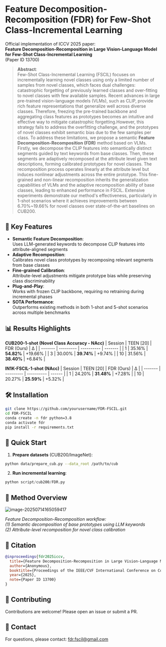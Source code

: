 # Feature Decomposition-Recomposition (FDR) for Few-Shot Class-Incremental Learning

Official implementation of ICCV 2025 paper:  
**Feature Decomposition-Recomposition in Large Vision-Language Model for Few-Shot Class-Incremental Learning**  
(Paper ID 13700)

> **Abstract**:  
> Few-Shot Class-Incremental Learning (FSCIL) focuses on incrementally learning novel classes using only a limited number of samples from novel classes, which faces dual challenges: catastrophic forgetting of previously learned classes and over-fitting to novel classes with few available samples. Recent advances in large pre-trained vision-language models (VLMs), such as CLIP, provide rich feature representations that generalize well across diverse classes. Therefore, freezing the pre-trained backbone and aggregating class features as prototypes becomes an intuitive and effective way to mitigate catastrophic forgetting.However, this strategy fails to address the overfitting challenge, and the prototypes of novel classes exhibit semantic bias due to the few samples per class. To address these limitations, we propose a semantic **Feature Decomposition-Recomposition (FDR)** method based on VLMs. Firstly, we decompose the CLIP features into semantically distinct segments guided by text keywords from base classes. Then, these segments are adaptively recomposed at the attribute level given text descriptions, forming calibrated prototypes for novel classes. The recomposition process operates linearly at the attribute level but induces nonlinear adjustments across the entire prototype. This fine-grained and non-linear recomposition inherits the generalization capabilities of VLMs and the adaptive recomposition ability of base classes, leading to enhanced performance in FSCIL. Extensive experiments demonstrate our method's effectiveness, particularly in 1-shot scenarios where it achieves improvements between 6.70%~19.66% for novel classes over state-of-the-art baselines on CUB200. 

## 🚀 Key Features
- **Semantic Feature Decomposition**:  
  Uses LLM-generated keywords to decompose CLIP features into attribute-aligned segments
- **Adaptive Recomposition**:  
  Calibrates novel class prototypes by recomposing relevant segments from base classes
- **Fine-grained Calibration**:  
  Attribute-level adjustments mitigate prototype bias while preserving class discriminability
- **Plug-and-Play**:  
  Works with frozen CLIP backbone, requiring no retraining during incremental phases
- **SOTA Performance**:  
  Outperforms existing methods in both 1-shot and 5-shot scenarios across multiple benchmarks

## 📊 Results Highlights
**CUB200-1-shot (Novel Class Accuracy - NAcc)**
| Session | TEEN [20] | FDR (Ours) | Δ       |
| ------- | --------- | ---------- | ------- |
| 1       | 35.16%    | **54.82%** | +19.66% |
| 3       | 30.00%    | **39.74%** | +9.74%  |
| 10      | 31.56%    | **38.40%** | +6.84%  |

**IN1K-FSCIL-1-shot (NAcc)**
| Session | TEEN [20] | FDR (Ours) | Δ      |
| ------- | --------- | ---------- | ------ |
| 1       | 24.20%    | **31.48%** | +7.28% |
| 10      | 20.27%    | **25.59%** | +5.32% |

## 🛠️ Installation
```bash
git clone https://github.com/yourusername/FDR-FSCIL.git
cd FDR-FSCIL
conda create -n fdr python=3.8
conda activate fdr
pip install -r requirements.txt
```

## 🏃 Quick Start
1. **Prepare datasets** (CUB200/ImageNet):
```bash
python data/prepare_cub.py --data_root /path/to/cub
```

2. **Run incremental learning**:
```python
python script/cub200/FDR.py
```

## 🧩 Method Overview

![image-20250714165059417](C:\research\code\FDR\imgs\image-20250714165059417.png)

*Feature Decomposition-Recomposition workflow:  
(1) Semantic decomposition of base prototypes using LLM keywords  
(2) Attribute-level recomposition for novel class calibration*


## 📜 Citation
```bibtex
@inproceedings{fdr2025iccv,
  title={Feature Decomposition-Recomposition in Large Vision-Language Model for Few-Shot Class-Incremental Learning},
  author={Anonymous},
  booktitle={Proceedings of the IEEE/CVF International Conference on Computer Vision},
  year={2025},
  note={Paper ID 13700}
}
```

## 🤝 Contributing
Contributions are welcome! Please open an issue or submit a PR.

## 📧 Contact
For questions, please contact: fdr.fscil@gmail.com